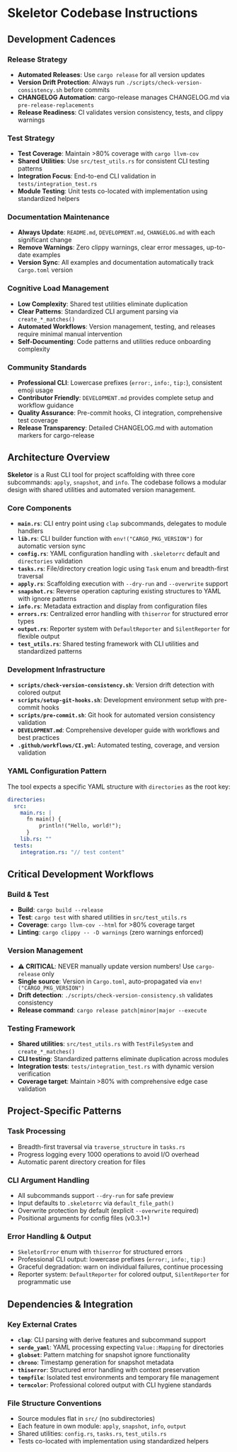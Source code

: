 # Skeletor Codebase Instructions

## Development Cadences

### Release Strategy
- **Automated Releases**: Use `cargo release` for all version updates
- **Version Drift Protection**: Always run `./scripts/check-version-consistency.sh` before commits
- **CHANGELOG Automation**: cargo-release manages CHANGELOG.md via `pre-release-replacements`
- **Release Readiness**: CI validates version consistency, tests, and clippy warnings

### Test Strategy  
- **Test Coverage**: Maintain >80% coverage with `cargo llvm-cov`
- **Shared Utilities**: Use `src/test_utils.rs` for consistent CLI testing patterns
- **Integration Focus**: End-to-end CLI validation in `tests/integration_test.rs`
- **Module Testing**: Unit tests co-located with implementation using standardized helpers

### Documentation Maintenance
- **Always Update**: `README.md`, `DEVELOPMENT.md`, `CHANGELOG.md` with each significant change
- **Remove Warnings**: Zero clippy warnings, clear error messages, up-to-date examples
- **Version Sync**: All examples and documentation automatically track `Cargo.toml` version

### Cognitive Load Management
- **Low Complexity**: Shared test utilities eliminate duplication
- **Clear Patterns**: Standardized CLI argument parsing via `create_*_matches()` 
- **Automated Workflows**: Version management, testing, and releases require minimal manual intervention
- **Self-Documenting**: Code patterns and utilities reduce onboarding complexity

### Community Standards
- **Professional CLI**: Lowercase prefixes (`error:`, `info:`, `tip:`), consistent emoji usage
- **Contributor Friendly**: `DEVELOPMENT.md` provides complete setup and workflow guidance
- **Quality Assurance**: Pre-commit hooks, CI integration, comprehensive test coverage
- **Release Transparency**: Detailed CHANGELOG.md with automation markers for cargo-release

## Architecture Overview

**Skeletor** is a Rust CLI tool for project scaffolding with three core subcommands: `apply`, `snapshot`, and `info`. The codebase follows a modular design with shared utilities and automated version management.

### Core Components

- **`main.rs`**: CLI entry point using `clap` subcommands, delegates to module handlers
- **`lib.rs`**: CLI builder function with `env!("CARGO_PKG_VERSION")` for automatic version sync
- **`config.rs`**: YAML configuration handling with `.skeletorrc` default and `directories` validation
- **`tasks.rs`**: File/directory creation logic using `Task` enum and breadth-first traversal
- **`apply.rs`**: Scaffolding execution with `--dry-run` and `--overwrite` support
- **`snapshot.rs`**: Reverse operation capturing existing structures to YAML with ignore patterns
- **`info.rs`**: Metadata extraction and display from configuration files
- **`errors.rs`**: Centralized error handling with `thiserror` for structured error types
- **`output.rs`**: Reporter system with `DefaultReporter` and `SilentReporter` for flexible output
- **`test_utils.rs`**: Shared testing framework with CLI utilities and standardized patterns

### Development Infrastructure

- **`scripts/check-version-consistency.sh`**: Version drift detection with colored output
- **`scripts/setup-git-hooks.sh`**: Development environment setup with pre-commit hooks  
- **`scripts/pre-commit.sh`**: Git hook for automated version consistency validation
- **`DEVELOPMENT.md`**: Comprehensive developer guide with workflows and best practices
- **`.github/workflows/CI.yml`**: Automated testing, coverage, and version validation

### YAML Configuration Pattern

The tool expects a specific YAML structure with `directories` as the root key:
```yaml
directories:
  src:
    main.rs: |
      fn main() {
          println!("Hello, world!");
      }
    lib.rs: ""
  tests:
    integration.rs: "// test content"
```

## Critical Development Workflows

### Build & Test
- **Build**: `cargo build --release`
- **Test**: `cargo test` with shared utilities in `src/test_utils.rs`
- **Coverage**: `cargo llvm-cov --html` for >80% coverage target
- **Linting**: `cargo clippy -- -D warnings` (zero warnings enforced)

### Version Management
- **⚠️ CRITICAL**: NEVER manually update version numbers! Use `cargo-release` only
- **Single source**: Version in `Cargo.toml`, auto-propagated via `env!("CARGO_PKG_VERSION")`
- **Drift detection**: `./scripts/check-version-consistency.sh` validates consistency
- **Release command**: `cargo release patch|minor|major --execute`

### Testing Framework
- **Shared utilities**: `src/test_utils.rs` with `TestFileSystem` and `create_*_matches()`
- **CLI testing**: Standardized patterns eliminate duplication across modules
- **Integration tests**: `tests/integration_test.rs` with dynamic version verification
- **Coverage target**: Maintain >80% with comprehensive edge case validation

## Project-Specific Patterns

### Task Processing
- Breadth-first traversal via `traverse_structure` in `tasks.rs`
- Progress logging every 1000 operations to avoid I/O overhead
- Automatic parent directory creation for files

### CLI Argument Handling
- All subcommands support `--dry-run` for safe preview
- Input defaults to `.skeletorrc` via `default_file_path()`
- Overwrite protection by default (explicit `--overwrite` required)
- Positional arguments for config files (v0.3.1+)

### Error Handling & Output
- `SkeletorError` enum with `thiserror` for structured errors
- Professional CLI output: lowercase prefixes (`error:`, `info:`, `tip:`)
- Graceful degradation: warn on individual failures, continue processing
- Reporter system: `DefaultReporter` for colored output, `SilentReporter` for programmatic use

## Dependencies & Integration

### Key External Crates
- **`clap`**: CLI parsing with derive features and subcommand support
- **`serde_yaml`**: YAML processing expecting `Value::Mapping` for directories
- **`globset`**: Pattern matching for snapshot ignore functionality
- **`chrono`**: Timestamp generation for snapshot metadata
- **`thiserror`**: Structured error handling with context preservation
- **`tempfile`**: Isolated test environments and temporary file management
- **`termcolor`**: Professional colored output with CLI hygiene standards

### File Structure Conventions
- Source modules flat in `src/` (no subdirectories)
- Each feature in own module: `apply`, `snapshot`, `info`, `output`
- Shared utilities: `config.rs`, `tasks.rs`, `test_utils.rs`
- Tests co-located with implementation using standardized helpers